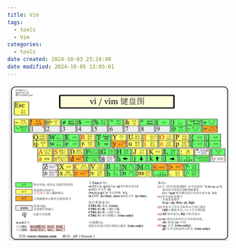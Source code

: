 ```yaml
---
title: Vim
tags:
  - tools
  - Vim
categories:
  - tools
date created: 2024-10-03 23:24:49
date modified: 2024-10-05 13:03:01
---
```


![](https://github.com/amor-mio-de-mi-vida/picx-images-hosting/raw/master/vim/vim-cheatsheet.5fkkltz9f4.webp)